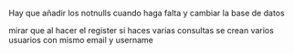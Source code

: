 Hay que añadir los notnulls cuando haga falta y cambiar la base de datos


mirar que al hacer el register si haces varias consultas se crean varios usuarios con mismo email y username